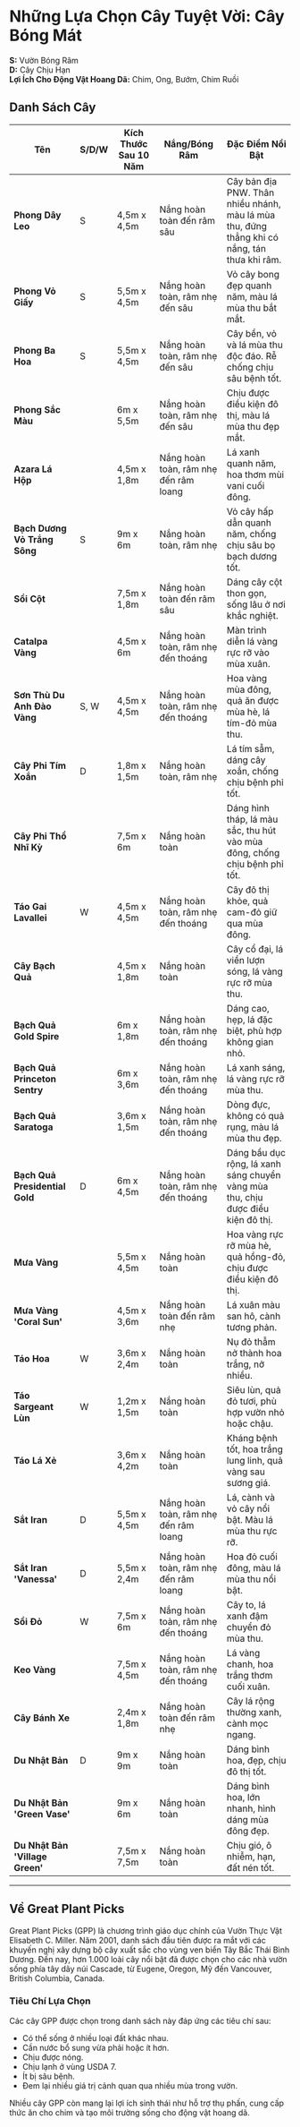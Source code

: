 # Những Lựa Chọn Cây Tuyệt Vời: Cây Bóng Mát

**S:** Vườn Bóng Râm  
**D:** Cây Chịu Hạn  
**Lợi Ích Cho Động Vật Hoang Dã:** Chim, Ong, Bướm, Chim Ruồi

## Danh Sách Cây

| Tên                                 | S/D/W | Kích Thước Sau 10 Năm | Nắng/Bóng Râm                      | Đặc Điểm Nổi Bật                                                                       |
|--------------------------------------|-------|----------------------|------------------------------------|----------------------------------------------------------------------------------------|
| **Phong Dây Leo**                   | S     | 4,5m x 4,5m          | Nắng hoàn toàn đến râm sâu         | Cây bản địa PNW. Thân nhiều nhánh, màu lá mùa thu, đứng thẳng khi có nắng, tán thưa khi râm. |
| **Phong Vỏ Giấy**                   | S     | 5,5m x 4,5m          | Nắng hoàn toàn, râm nhẹ đến sâu    | Vỏ cây bong đẹp quanh năm, màu lá mùa thu bắt mắt.                                     |
| **Phong Ba Hoa**                    | S     | 5,5m x 4,5m          | Nắng hoàn toàn, râm nhẹ đến sâu    | Cây bền, vỏ và lá mùa thu độc đáo. Rễ chống chịu sâu bệnh tốt.                        |
| **Phong Sắc Màu**                   |       | 6m x 5,5m            | Nắng hoàn toàn, râm nhẹ đến sâu    | Chịu được điều kiện đô thị, màu lá mùa thu đẹp mắt.                                   |
| **Azara Lá Hộp**                    |       | 4,5m x 1,8m          | Nắng hoàn toàn, râm nhẹ đến râm loang | Lá xanh quanh năm, hoa thơm mùi vani cuối đông.                                     |
| **Bạch Dương Vỏ Trắng Sông**        | S     | 9m x 6m              | Nắng hoàn toàn, râm nhẹ            | Vỏ cây hấp dẫn quanh năm, chống chịu sâu bọ bạch dương tốt.                           |
| **Sồi Cột**                         |       | 7,5m x 1,8m          | Nắng hoàn toàn đến râm sâu         | Dáng cây cột thon gọn, sống lâu ở nơi khắc nghiệt.                                    |
| **Catalpa Vàng**                    |       | 4,5m x 6m            | Nắng hoàn toàn, râm nhẹ đến thoáng | Màn trình diễn lá vàng rực rỡ vào mùa xuân.                                           |
| **Sơn Thù Du Anh Đào Vàng**         | S, W  | 4,5m x 4,5m          | Nắng hoàn toàn, râm nhẹ đến thoáng | Hoa vàng mùa đông, quả ăn được mùa hè, lá tím-đỏ mùa thu.                            |
| **Cây Phỉ Tím Xoắn**                | D     | 1,8m x 1,5m          | Nắng hoàn toàn, râm nhẹ            | Lá tím sẫm, dáng cây xoắn, chống chịu bệnh phỉ tốt.                                  |
| **Cây Phỉ Thổ Nhĩ Kỳ**              |       | 7,5m x 6m            | Nắng hoàn toàn                    | Dáng hình tháp, lá màu sắc, thu hút vào mùa đông, chống chịu bệnh phỉ tốt.           |
| **Táo Gai Lavallei**                | W     | 4,5m x 4,5m          | Nắng hoàn toàn, râm nhẹ đến thoáng | Cây đô thị khỏe, quả cam-đỏ giữ qua mùa đông.                                        |
| **Cây Bạch Quả**                    |       | 4,5m x 1,8m          | Nắng hoàn toàn                    | Cây cổ đại, lá viền lượn sóng, lá vàng rực rỡ mùa thu.                               |
| **Bạch Quả Gold Spire**             |       | 6m x 1,8m            | Nắng hoàn toàn, râm nhẹ đến thoáng | Dáng cao, hẹp, lá đặc biệt, phù hợp không gian nhỏ.                                  |
| **Bạch Quả Princeton Sentry**       |       | 6m x 3,6m            | Nắng hoàn toàn, râm nhẹ đến thoáng | Lá xanh sáng, lá vàng rực rỡ mùa thu.                                                |
| **Bạch Quả Saratoga**               |       | 3,6m x 1,5m          | Nắng hoàn toàn, râm nhẹ đến thoáng | Dòng đực, không có quả rụng, màu lá mùa thu đẹp.                                     |
| **Bạch Quả Presidential Gold**      | D     | 6m x 4,5m            | Nắng hoàn toàn, râm nhẹ đến thoáng | Dáng bầu dục rộng, lá xanh sáng chuyển vàng mùa thu, chịu được điều kiện đô thị.      |
| **Mưa Vàng**                        |       | 5,5m x 4,5m          | Nắng hoàn toàn                    | Hoa vàng rực rỡ mùa hè, quả hồng-đỏ, chịu được điều kiện đô thị.                     |
| **Mưa Vàng 'Coral Sun'**            |       | 4,5m x 3,6m          | Nắng hoàn toàn đến râm nhẹ         | Lá xuân màu san hô, cành tương phản.                                                 |
| **Táo Hoa**                         | W     | 3,6m x 2,4m          | Nắng hoàn toàn                    | Nụ đỏ thẫm nở thành hoa trắng, nở nhiều.                                             |
| **Táo Sargeant Lùn**                | W     | 1,2m x 1,5m          | Nắng hoàn toàn                    | Siêu lùn, quả đỏ tươi, phù hợp vườn nhỏ hoặc chậu.                                   |
| **Táo Lá Xẻ**                       |       | 3,6m x 4,2m          | Nắng hoàn toàn                    | Kháng bệnh tốt, hoa trắng lung linh, quả vàng sau sương giá.                         |
| **Sắt Iran**                        | D     | 5,5m x 4,5m          | Nắng hoàn toàn, râm nhẹ đến râm loang | Lá, cành và vỏ cây nổi bật. Màu lá mùa thu rực rỡ.                                  |
| **Sắt Iran 'Vanessa'**              | D     | 5,5m x 2,4m          | Nắng hoàn toàn, râm nhẹ đến râm loang | Hoa đỏ cuối đông, màu lá mùa thu nổi bật.                                           |
| **Sồi Đỏ**                          | W     | 7,5m x 6m            | Nắng hoàn toàn, râm nhẹ đến thoáng | Cây to, lá xanh đậm chuyển đỏ mùa thu.                                               |
| **Keo Vàng**                        |       | 7,5m x 4,5m          | Nắng hoàn toàn, râm nhẹ đến thoáng | Lá vàng chanh, hoa trắng thơm cuối xuân.                                             |
| **Cây Bánh Xe**                     |       | 2,4m x 1,8m          | Nắng hoàn toàn đến râm nhẹ         | Cây lá rộng thường xanh, cành mọc ngang.                                             |
| **Du Nhật Bản**                     | D     | 9m x 9m              | Nắng hoàn toàn                    | Dáng bình hoa, đẹp, chịu đô thị tốt.                                                 |
| **Du Nhật Bản 'Green Vase'**        |       | 9m x 6m              | Nắng hoàn toàn                    | Dáng bình hoa, lớn nhanh, hình dáng mùa đông đẹp.                                    |
| **Du Nhật Bản 'Village Green'**     |       | 7,5m x 7,5m          | Nắng hoàn toàn                    | Chịu gió, ô nhiễm, hạn, đất nén tốt.                                                 |

---

## Về Great Plant Picks

Great Plant Picks (GPP) là chương trình giáo dục chính của Vườn Thực Vật Elisabeth C. Miller. Năm 2001, danh sách đầu tiên được ra mắt với các khuyến nghị xây dựng bộ cây xuất sắc cho vùng ven biển Tây Bắc Thái Bình Dương. Đến nay, hơn 1.000 loài cây nổi bật đã được chọn cho các nhà vườn sống phía tây dãy núi Cascade, từ Eugene, Oregon, Mỹ đến Vancouver, British Columbia, Canada.

### Tiêu Chí Lựa Chọn

Các cây GPP được chọn trong danh sách này đáp ứng các tiêu chí sau:

- Có thể sống ở nhiều loại đất khác nhau.
- Cần nước bổ sung vừa phải hoặc ít hơn.
- Chịu được nóng.
- Chịu lạnh ở vùng USDA 7.
- Ít bị sâu bệnh.
- Đem lại nhiều giá trị cảnh quan qua nhiều mùa trong vườn.

Nhiều cây GPP còn mang lại lợi ích sinh thái như hỗ trợ thụ phấn, cung cấp thức ăn cho chim và tạo môi trường sống cho động vật hoang dã.
